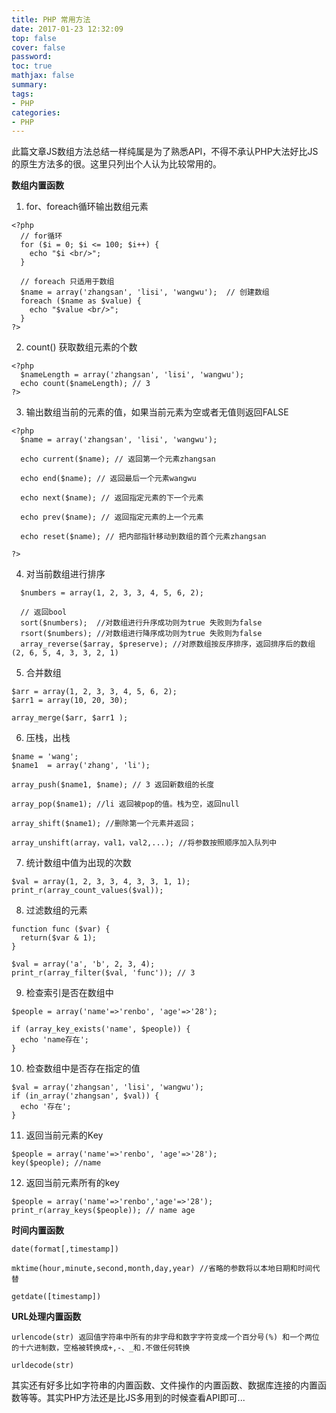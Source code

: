```yaml
---
title: PHP 常用方法
date: 2017-01-23 12:32:09
top: false
cover: false
password:
toc: true
mathjax: false
summary: 
tags:
- PHP
categories:
- PHP
---
```


此篇文章JS数组方法总结一样纯属是为了熟悉API，不得不承认PHP大法好比JS的原生方法多的很。这里只列出个人认为比较常用的。<br/>

**数组内置函数**<br/>

1. for、foreach循环输出数组元素<br/>
```
<?php 
  // for循环
  for ($i = 0; $i <= 100; $i++) {
    echo "$i <br/>";
  } 

  // foreach 只适用于数组
  $name = array('zhangsan', 'lisi', 'wangwu');  // 创建数组
  foreach ($name as $value) {
    echo "$value <br/>";
  }
?>
```

2. count() 获取数组元素的个数 <br/>
```
<?php
  $nameLength = array('zhangsan', 'lisi', 'wangwu');
  echo count($nameLength); // 3
?>
```

3. 输出数组当前的元素的值，如果当前元素为空或者无值则返回FALSE <br/>
``` 
<?php
  $name = array('zhangsan', 'lisi', 'wangwu');

  echo current($name); // 返回第一个元素zhangsan 

  echo end($name); // 返回最后一个元素wangwu

  echo next($name); // 返回指定元素的下一个元素

  echo prev($name); // 返回指定元素的上一个元素

  echo reset($name); // 把内部指针移动到数组的首个元素zhangsan

?>
```

4. 对当前数组进行排序<br/>
```
  $numbers = array(1, 2, 3, 3, 4, 5, 6, 2);

  // 返回bool
  sort($numbers);  //对数组进行升序成功则为true 失败则为false
  rsort($numbers); //对数组进行降序成功则为true 失败则为false
  array_reverse($array, $preserve); //对原数组按反序排序，返回排序后的数组(2, 6, 5, 4, 3, 3, 2, 1)
```

5. 合并数组<br/>
```
$arr = array(1, 2, 3, 3, 4, 5, 6, 2);
$arr1 = array(10, 20, 30);

array_merge($arr, $arr1 );
```

6. 压栈，出栈<br/>
```
$name = 'wang';
$name1  = array('zhang', 'li');

array_push($name1, $name); // 3 返回新数组的长度

array_pop($name1); //li 返回被pop的值。栈为空，返回null

array_shift($name1); //删除第一个元素并返回；

array_unshift(array，val1，val2,...); //将参数按照顺序加入队列中
```

7. 统计数组中值为出现的次数<br/>

```
$val = array(1, 2, 3, 3, 4, 3, 3, 1, 1);
print_r(array_count_values($val));
```

8. 过滤数组的元素<br/>
```
function func ($var) {
  return($var & 1);
}

$val = array('a', 'b', 2, 3, 4);
print_r(array_filter($val, 'func')); // 3
```

9. 检查索引是否在数组中<br/>
```
$people = array('name'=>'renbo', 'age'=>'28');

if (array_key_exists('name', $people)) {
  echo 'name存在';
}
```

10. 检查数组中是否存在指定的值<br/>
```
$val = array('zhangsan', 'lisi', 'wangwu');
if (in_array('zhangsan', $val)) {
  echo '存在';
}
```

11. 返回当前元素的Key<br/>
```
$people = array('name'=>'renbo', 'age'=>'28');
key($people); //name
```

12. 返回当前元素所有的key<br/>
```
$people = array('name'=>'renbo','age'=>'28');
print_r(array_keys($people)); // name age
```

**时间内置函数**<br/>
```
date(format[,timestamp])

mktime(hour,minute,second,month,day,year) //省略的参数将以本地日期和时间代替

getdate([timestamp]) 
``` 

**URL处理内置函数**<br/>
```
urlencode(str) 返回值字符串中所有的非字母和数字字符变成一个百分号(%) 和一个两位的十六进制数，空格被转换成+,-、_和.不做任何转换

urldecode(str) 
```


其实还有好多比如字符串的内置函数、文件操作的内置函数、数据库连接的内置函数等等。其实PHP方法还是比JS多用到的时候查看API即可...<br/>
